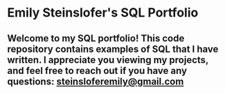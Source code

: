 # Emily Steinslofer's SQL Portfolio 

## Welcome to my SQL portfolio! This code repository contains examples of SQL that I have written. I appreciate you viewing my projects, and feel free to reach out if you have any questions: steinsloferemily@gmail.com

